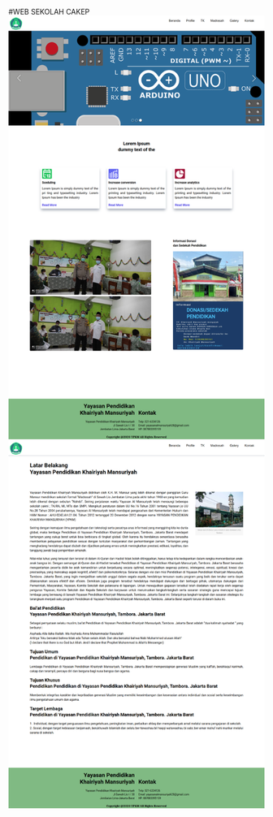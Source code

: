 #WEB SEKOLAH CAKEP
![alt text](https://github.com/fakhrilak/websekolah/blob/master/1.png?raw=true)
![alt text](https://github.com/fakhrilak/websekolah/blob/master/2.png?raw=true)